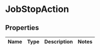 
# JobStopAction

## Properties
Name | Type | Description | Notes
------------ | ------------- | ------------- | -------------



